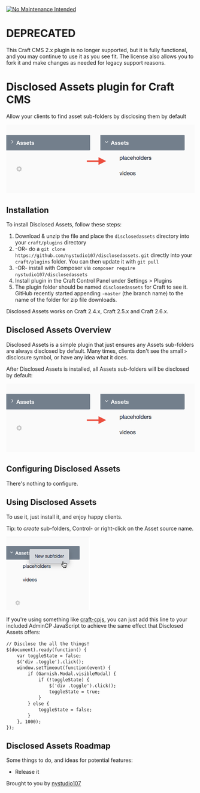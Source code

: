 [![No Maintenance Intended](http://unmaintained.tech/badge.svg)](http://unmaintained.tech/)

# DEPRECATED

This Craft CMS 2.x plugin is no longer supported, but it is fully functional, and you may continue to use it as you see fit. The license also allows you to fork it and make changes as needed for legacy support reasons.

# Disclosed Assets plugin for Craft CMS

Allow your clients to find asset sub-folders by disclosing them by default

![Screenshot](resources/screenshots/disclosedassets.png)

## Installation

To install Disclosed Assets, follow these steps:

1. Download & unzip the file and place the `disclosedassets` directory into your `craft/plugins` directory
2.  -OR- do a `git clone https://github.com/nystudio107/disclosedassets.git` directly into your `craft/plugins` folder.  You can then update it with `git pull`
3.  -OR- install with Composer via `composer require nystudio107/disclosedassets`
4. Install plugin in the Craft Control Panel under Settings > Plugins
5. The plugin folder should be named `disclosedassets` for Craft to see it.  GitHub recently started appending `-master` (the branch name) to the name of the folder for zip file downloads.

Disclosed Assets works on Craft 2.4.x, Craft 2.5.x and Craft 2.6.x.

## Disclosed Assets Overview

Disclosed Assets is a simple plugin that just ensures any Assets sub-folders are always disclosed by default. Many times, clients don't see the small `>` disclosure symbol, or have any idea what it does.

After Disclosed Assets is installed, all Assets sub-folders will be disclosed by default:

![Screenshot](resources/screenshots/disclosedassets.png)

## Configuring Disclosed Assets

There's nothing to configure.

## Using Disclosed Assets

To use it, just install it, and enjoy happy clients.

Tip: to *create* sub-folders, Control- or right-click on the Asset source name.

![Screenshot](resources/screenshots/subfolder-creation.png)

If you're using something like [craft-cpjs](https://github.com/lindseydiloreto/craft-cpjs), you can just add this line to your included AdminCP JavaScript to achieve the same effect that Disclosed Assets offers:

```
// Disclose the all the things!
$(document).ready(function() {
    var toggleState = false;
    $('div .toggle').click();
    window.setTimeout(function(event) {
        if (Garnish.Modal.visibleModal) {
            if (!toggleState) {
                $('div .toggle').click();
                toggleState = true;
            }
        } else {
            toggleState = false;
        }
    }, 1000);
});
```

## Disclosed Assets Roadmap

Some things to do, and ideas for potential features:

* Release it

Brought to you by [nystudio107](https://nystudio107.com)
